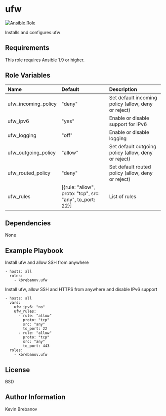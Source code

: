 ufw
===

[![Ansible Role](https://img.shields.io/ansible/role/5733.svg)](https://galaxy.ansible.com/list#/roles/5733)

Installs and configures ufw

Requirements
------------

This role requires Ansible 1.9 or higher.

Role Variables
--------------

| Name                | Default                                                  | Description                                         |
|:--------------------|:---------------------------------------------------------|:----------------------------------------------------|
| ufw_incoming_policy | "deny"                                                   | Set default incoming policy (allow, deny or reject) |
| ufw_ipv6            | "yes"                                                    | Enable or disable support for IPv6                  |
| ufw_logging         | "off"                                                    | Enable or disable logging                           |
| ufw_outgoing_policy | "allow"                                                  | Set default outgoing policy (allow, deny or reject) |
| ufw_routed_policy   | "deny"                                                   | Set default routed policy (allow, deny or reject)   |
| ufw_rules           | [{rule: "allow", proto: "tcp", src: "any", to_port: 22}] | List of rules                                       |

Dependencies
------------

None

Example Playbook
----------------

Install ufw and allow SSH from anywhere
```
- hosts: all
  roles:
    - kbrebanov.ufw
```

Install ufw, allow SSH and HTTPS from anywhere and disable IPv6 support
```
- hosts: all
  vars:
    ufw_ipv6: "no"
    ufw_rules:
      - rule: "allow"
        proto: "tcp"
        src: "any"
        to_port: 22
      - rule: "allow"
        proto: "tcp"
        src: "any"
        to_port: 443
  roles:
    - kbrebanov.ufw
```

License
-------

BSD

Author Information
------------------

Kevin Brebanov

